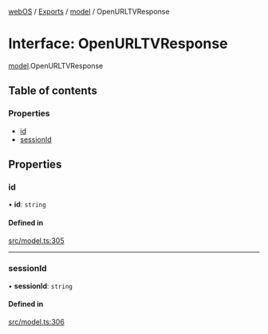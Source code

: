 [webOS](../README.md) / [Exports](../modules.md) / [model](../modules/model.md) / OpenURLTVResponse

# Interface: OpenURLTVResponse

[model](../modules/model.md).OpenURLTVResponse

## Table of contents

### Properties

- [id](model.OpenURLTVResponse.md#id)
- [sessionId](model.OpenURLTVResponse.md#sessionid)

## Properties

### id

• **id**: `string`

#### Defined in

[src/model.ts:305](https://github.com/Dabolus/webos-tv/blob/60076f0/src/model.ts#L305)

___

### sessionId

• **sessionId**: `string`

#### Defined in

[src/model.ts:306](https://github.com/Dabolus/webos-tv/blob/60076f0/src/model.ts#L306)
